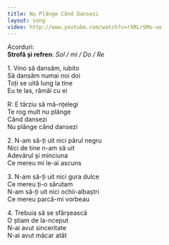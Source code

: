 ```yaml
---
title: Nu Plânge Când Dansezi
layout: song
video: http://www.youtube.com/watch?v=rXRLrSMo-uo
---
```


Acorduri:  
**Strofă și refren**: *Sol / mi / Do / Re*  

1\. Vino să dansăm, iubito  
Să dansăm numai noi doi  
Toți se uită lung la tine  
Eu te las, rămâi cu ei  

R: E târziu să mă-nțelegi  
Te rog mult nu plânge  
Când dansezi  
Nu plânge când dansezi  

2\. N-am să-ți uit nici părul negru  
Nici de tine n-am să uit  
Adevărul și minciuna  
Ce mereu mi le-ai ascuns  

3\. N-am să-ți uit nici gura dulce  
Ce mereu ți-o sărutam  
N-am să-ți uit nici ochii-albaștri  
Ce mereu parcă-mi vorbeau  

4\. Trebuia să se sfârșească  
O știam de la-nceput  
N-ai avut sinceritate  
N-ai avut măcar atât  
